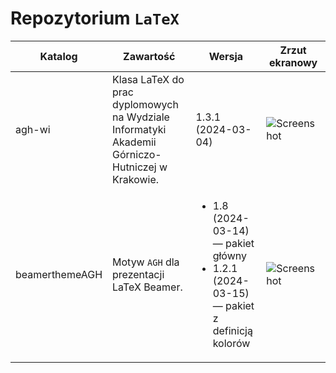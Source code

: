 # Repozytorium `LaTeX`
| Katalog        | Zawartość | Wersja | Zrzut ekranowy |
| -              | -         | -      | -              |
| agh-wi         | Klasa LaTeX do prac dyplomowych na Wydziale Informatyki Akademii Górniczo-Hutniczej w Krakowie. |  1.3.1 (2024-03-04) |![Screenshot](https://www.icsr.agh.edu.pl/~polak/agh-wi.png "Strona tytułowa") |
| beamerthemeAGH | Motyw `AGH` dla prezentacji LaTeX Beamer. | <ul><li>1.8 (2024-03-14) — pakiet główny</li><li>1.2.1 (2024-03-15) — pakiet z definicją kolorów </li></ul>| ![Screenshot](http://www.icsr.agh.edu.pl/~polak/wms/beamer-AGH.big.png "Slajd tytułowy") |